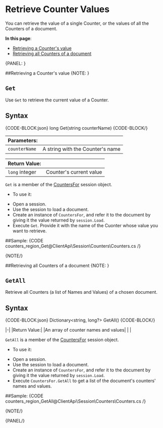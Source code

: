 # Retrieve Counter Values  

You can retrieve the value of a single Counter, or the values of all the Counters of a document.

**In this page**:  
* [Retrieving a Counter's value](../../../client-api/session/counters/retrieve-counter-values#retrieving-a-counters-value)  
* [Retrieving all Counters of a document](../../../client-api/session/counters/retrieve-counter-values#retrieving-all-counters-of-a-document)  

{PANEL: }

##Retrieving a Counter's value
{NOTE: }
## `Get`  
Use `Get` to retrieve the current value of a Counter.  

## Syntax
{CODE-BLOCK:json}
long Get(string counterName)
{CODE-BLOCK/}

| Parameters: | |
|-|-|
|`counterName`|A string with the Counter's name|

| Return Value: | |
|-|-|
|`long` integer|Counter's current value|


`Get` is a member of the [CountersFor](../../../client-api/session/counters/counters-overview#counter-management-methods-and-the--structure) session object.  

*  To use it:  
  - Open a session.  
  - Use the session to load a document.  
  - Create an instance of `CountersFor`, and refer it to the document by giving it the value returned by `session.Load`.  
  - Execute `Get`. Provide it with the name of the Cuonter whose value you want to retrieve.  

##Sample:
{CODE counters_region_Get@ClientApi\Session\Counters\Counters.cs /}



{NOTE/}

##Retrieving all Counters of a document
{NOTE: }
## `GetAll`  
Retrieve all Counters (a list of Names and Values) of a chosen document.  

## Syntax
{CODE-BLOCK:json}
Dictionary<string, long?> GetAll()
{CODE-BLOCK/}

|-|
|Return Value:|
|An array of counter names and values|
| |

`GetAll` is a member of the [CountersFor](../../../client-api/session/counters/counters-overview#counter-management-methods-and-the--structure) session object.  

*  To use it:  
  - Open a session.  
  - Use the session to load a document.  
  - Create an instance of `CountersFor`, and refer it to the document by giving it the value returned by `session.Load`.  
  - Execute `CountersFor.GetAll` to get a list of the document's counters' names and values.  

##Sample:
{CODE counters_region_GetAll@ClientApi\Session\Counters\Counters.cs /}

{NOTE/}

{PANEL/}
